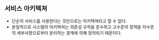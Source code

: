 서비스 아키텍쳐
-
- 단순히 서비스를 사용한다는 것만으로는 아키텍쳐라고 할 수 없다.
- 본질적으로 시스템의 아키텍쳐는 의존성 규칙을 준수하고 고수준의 정책을 저수준의 세부사항으로부터 분리하는 경계에 의해 정의되기 때문이다.